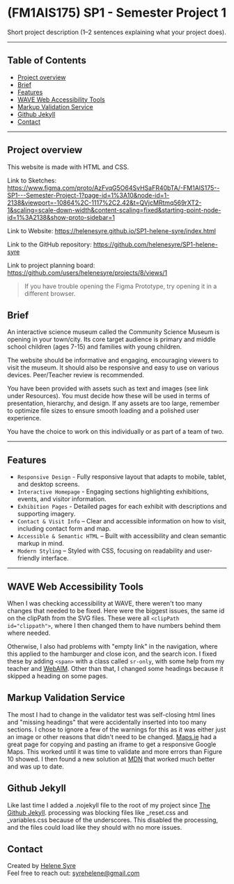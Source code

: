 # (FM1AIS175) SP1 - Semester Project 1

Short project description (1–2 sentences explaining what your project does).

---

## Table of Contents

- [Project overview](#project-overview)
- [Brief](#brief)
- [Features](#features)
- [WAVE Web Accessibility Tools](#wave-web-accessibility-tools)
- [Markup Validation Service](#markup-validation-service)
- [Github Jekyll](#github-jekyll)
- [Contact](#contact)

---

## Project overview

This website is made with HTML and CSS.

Link to Sketches: https://www.figma.com/proto/AzFvqG5O64SvHSaFR40bTA/-FM1AIS175--SP1---Semester-Project-1?page-id=1%3A10&node-id=1-2138&viewport=-10864%2C-1117%2C2.42&t=QVjcMRtmq569rXT2-1&scaling=scale-down-width&content-scaling=fixed&starting-point-node-id=1%3A2138&show-proto-sidebar=1

Link to Website: https://helenesyre.github.io/SP1-helene-syre/index.html

Link to the GitHub repository: https://github.com/helenesyre/SP1-helene-syre

Link to project planning board: https://github.com/users/helenesyre/projects/8/views/1

> If you have trouble opening the Figma Prototype, try opening it in a different browser.

## Brief

An interactive science museum called the Community Science Museum is opening in your town/city. Its core target audience is primary and middle school children (ages 7-15) and families with young children.

The website should be informative and engaging, encouraging viewers to visit the museum. It should also be responsive and easy to use on various devices. Peer/Teacher review is recommended.

You have been provided with assets such as text and images (see link under Resources). You must decide how these will be used in terms of presentation, hierarchy, and design. If any assets are too large, remember to optimize file sizes to ensure smooth loading and a polished user experience.

You have the choice to work on this individually or as part of a team of two.

---

## Features

- `Responsive Design` - Fully responsive layout that adapts to mobile, tablet, and desktop screens.
- `Interactive Homepage` - Engaging sections highlighting exhibitions, events, and visitor information.
- `Exhibition Pages` - Detailed pages for each exhibit with descriptions and supporting imagery.
- `Contact & Visit Info` – Clear and accessible information on how to visit, including contact form and map.
- `Accessible & Semantic HTML` – Built with accessibility and clean semantic markup in mind.
- `Modern Styling` – Styled with CSS, focusing on readability and user-friendly interface.

---

## WAVE Web Accessibility Tools

When I was checking accessibility at WAVE, there weren't too many changes that needed to be fixed. Here were the biggest issues, the same id on the clipPath from the SVG files. These were all `<clipPath id="clippath">`, where I then changed them to have numbers behind them where needed.

Otherwise, I also had problems with "empty link" in the navigation, where this applied to the hamburger and close icon, and the search icon. I fixed these by adding `<span>` with a class called `sr-only`, with some help from my teacher and [WebAIM](https://webaim.org/techniques/css/invisiblecontent/). Other than that, I changed some headings because it skipped a heading on some pages.

## Markup Validation Service

The most I had to change in the validator test was self-closing html lines and "missing headings" that were accidentally inserted into too many sections. I chose to ignore a few of the warnings for this as it was either just an image or other reasons that didn't need to be changed. [Maps.ie](https://www.maps.ie/create-google-map/) had a great page for copying and pasting an iframe to get a responsive Google Maps. This worked until it was time to validate and more errors than Figure 10 showed. I then found a new solution at [MDN](https://developer.mozilla.org/en-US/docs/Web/HTML/Reference/Elements/iframe) that worked much better and was up to date.

## Github Jekyll

Like last time I added a .nojekyll file to the root of my project since [The Github Jekyll](https://docs.github.com/en/pages/setting-up-a-github-pages-site-with-jekyll/about-github-pages-and-jekyll). processing was blocking files like \_reset.css and \_variables.css because of the underscores. This disabled the processing, and the files could load like they should with no more issues.

## Contact

Created by [Helene Syre](https://syre-design.webflow.io/)  
Feel free to reach out: syrehelene@gmail.com
